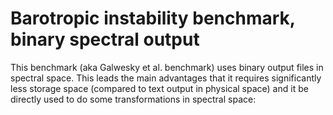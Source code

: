 # Barotropic instability benchmark, binary spectral output


This benchmark (aka Galwesky et al. benchmark) uses binary output files in spectral space. This leads the main advantages that it requires significantly less storage space (compared to text output in physical space) and it be directly used to do some transformations in spectral space:

